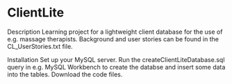 # ClientLite

Description
Learning project for a lightweight client database for the use of e.g. massage therapists. Background and user stories can be found in the CL_UserStories.txt file.

Installation
Set up your MySQL server. Run the createClientLiteDatabase.sql query in e.g. MySQL Workbench to create the databse and insert some data into the tables. Download the code files. 
